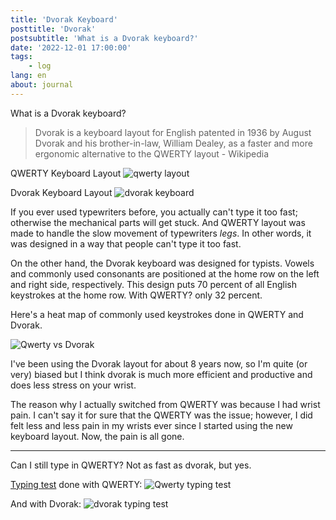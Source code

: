 ```yaml
---
title: 'Dvorak Keyboard'
posttitle: 'Dvorak'
postsubtitle: 'What is a Dvorak keyboard?'
date: '2022-12-01 17:00:00'
tags:
    - log
lang: en
about: journal
---
```


What is a Dvorak keyboard?

> Dvorak is a keyboard layout for English patented in 1936 by August Dvorak and his brother-in-law, William Dealey, as a faster and more ergonomic alternative to the QWERTY layout - Wikipedia

QWERTY Keyboard Layout
![qwerty layout](/images/posts/note/dvorak/qwerty-layout.png)

Dvorak Keyboard Layout
![dvorak keyboard](/images/posts/note/dvorak/dvorak-layout.png)

If you ever used typewriters before, you actually can't type it too fast; otherwise the mechanical parts will get stuck. And QWERTY layout was made to handle the slow movement of typewriters _legs_. In other words, it was designed in a way that people can't type it too fast.

On the other hand, the Dvorak keyboard was designed for typists. Vowels and commonly used consonants are positioned at the home row on the left and right side, respectively. This design puts 70 percent of all English keystrokes at the home row. With QWERTY? only 32 percent.

Here's a heat map of commonly used keystrokes done in QWERTY and Dvorak.

![Qwerty vs Dvorak](/images/posts/note/dvorak/qwerty-vs-dvorak.jpg)

I've been using the Dvorak layout for about 8 years now, so I'm quite (or very) biased but I think dvorak is much more efficient and productive and does less stress on your wrist.

The reason why I actually switched from QWERTY was because I had wrist pain. I can't say it for sure that the QWERTY was the issue; however, I did felt less and less pain in my wrists ever since I started using the new keyboard layout. Now, the pain is all gone.

---

Can I still type in QWERTY? Not as fast as dvorak, but yes.

[Typing test](https://10fastfingers.com/typing-test/english) done with QWERTY:
![Qwerty typing test](/images/posts/note/dvorak/qwerty-typing-test.jpg)

And with Dvorak:
![dvorak typing test](/images/posts/note/dvorak/dvorak-typing-test.jpg)
